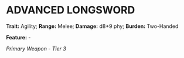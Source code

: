 # ADVANCED LONGSWORD

**Trait:** Agility; **Range:** Melee; **Damage:** d8+9 phy; **Burden:** Two-Handed

**Feature:** -

*Primary Weapon - Tier 3*
